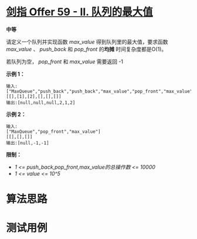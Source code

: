 # [剑指 Offer 59 - II. 队列的最大值][cnTitle]

**中等**

请定义一个队列并实现函数  *max_value*  得到队列里的最大值，要求函数 *max_value* 、 *push_back*  和  *pop_front*  的**均摊** 时间复杂度都是O(1)。

若队列为空， *pop_front*  和  *max_value*  需要返回 -1

**示例 1：** 

```
输入: 
["MaxQueue","push_back","push_back","max_value","pop_front","max_value"]
[[],[1],[2],[],[],[]]
输出:[null,null,null,2,1,2]

```

**示例 2：** 

```
输入: 
["MaxQueue","pop_front","max_value"]
[[],[],[]]
输出:[null,-1,-1]

```



**限制：** 

-  *1 <= push_back,pop_front,max_value的总操作数 <= 10000*  
-  *1 <= value <= 10^5* 




# 算法思路

# 测试用例
```
```

[cnTitle]: https://leetcode-cn.com/problems/dui-lie-de-zui-da-zhi-lcof/

